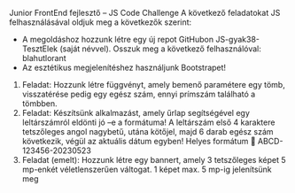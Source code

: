 Junior FrontEnd fejlesztő – JS
Code Challenge
A következő feladatokat JS felhasználásával oldjuk meg a következők szerint:
- A megoldáshoz hozzunk létre egy új repot GitHubon JS-gyak38-TesztElek (saját névvel).
Osszuk meg a következő felhasználóval: blahutlorant
- Az esztétikus megjelenítéshez használjunk Bootstrapet!
1. Feladat: Hozzunk létre függvényt, amely bemenő paramétere egy tömb, visszatérése pedig
egy egész szám, ennyi prímszám található a tömbben.
2. Feladat: Készítsünk alkalmazást, amely űrlap segítségével egy leltárszámról eldönti jó –e a
formátuma! A leltárszám első 4 karaktere tetszőleges angol nagybetű, utána kötőjel, majd
6 darab egész szám következik, végül az aktuális dátum egyben!
Helyes formátum  ABCD-123456-20230523
3. Feladat (emelt): Hozzunk létre egy bannert, amely 3 tetszőleges képet 5 mp-enkét
véletlenszerűen váltogat. 1 képet max. 5 mp-ig jelenítsünk meg
